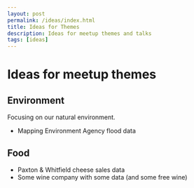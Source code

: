 ```yaml
---
layout: post
permalink: /ideas/index.html
title: Ideas for Themes
description: Ideas for meetup themes and talks
tags: [ideas]
---
```


# Ideas for meetup themes

## Environment

Focusing on our natural environment.

- Mapping Environment Agency flood data

## Food

- Paxton &amp; Whitfield cheese sales data
- Some wine company with some data (and some free wine)
